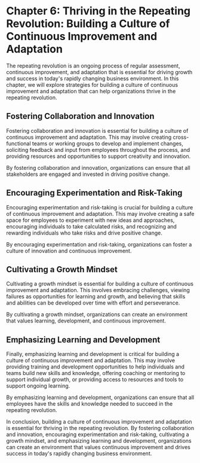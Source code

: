 Chapter 6: Thriving in the Repeating Revolution: Building a Culture of Continuous Improvement and Adaptation
============================================================================================================

The repeating revolution is an ongoing process of regular assessment, continuous improvement, and adaptation that is essential for driving growth and success in today's rapidly changing business environment. In this chapter, we will explore strategies for building a culture of continuous improvement and adaptation that can help organizations thrive in the repeating revolution.

Fostering Collaboration and Innovation
--------------------------------------

Fostering collaboration and innovation is essential for building a culture of continuous improvement and adaptation. This may involve creating cross-functional teams or working groups to develop and implement changes, soliciting feedback and input from employees throughout the process, and providing resources and opportunities to support creativity and innovation.

By fostering collaboration and innovation, organizations can ensure that all stakeholders are engaged and invested in driving positive change.

Encouraging Experimentation and Risk-Taking
-------------------------------------------

Encouraging experimentation and risk-taking is crucial for building a culture of continuous improvement and adaptation. This may involve creating a safe space for employees to experiment with new ideas and approaches, encouraging individuals to take calculated risks, and recognizing and rewarding individuals who take risks and drive positive change.

By encouraging experimentation and risk-taking, organizations can foster a culture of innovation and continuous improvement.

Cultivating a Growth Mindset
----------------------------

Cultivating a growth mindset is essential for building a culture of continuous improvement and adaptation. This involves embracing challenges, viewing failures as opportunities for learning and growth, and believing that skills and abilities can be developed over time with effort and perseverance.

By cultivating a growth mindset, organizations can create an environment that values learning, development, and continuous improvement.

Emphasizing Learning and Development
------------------------------------

Finally, emphasizing learning and development is critical for building a culture of continuous improvement and adaptation. This may involve providing training and development opportunities to help individuals and teams build new skills and knowledge, offering coaching or mentoring to support individual growth, or providing access to resources and tools to support ongoing learning.

By emphasizing learning and development, organizations can ensure that all employees have the skills and knowledge needed to succeed in the repeating revolution.

In conclusion, building a culture of continuous improvement and adaptation is essential for thriving in the repeating revolution. By fostering collaboration and innovation, encouraging experimentation and risk-taking, cultivating a growth mindset, and emphasizing learning and development, organizations can create an environment that values continuous improvement and drives success in today's rapidly changing business environment.
